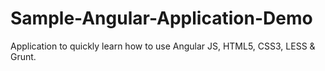 # Sample-Angular-Application-Demo
Application to quickly learn how to use Angular JS, HTML5, CSS3, LESS &amp; Grunt.
